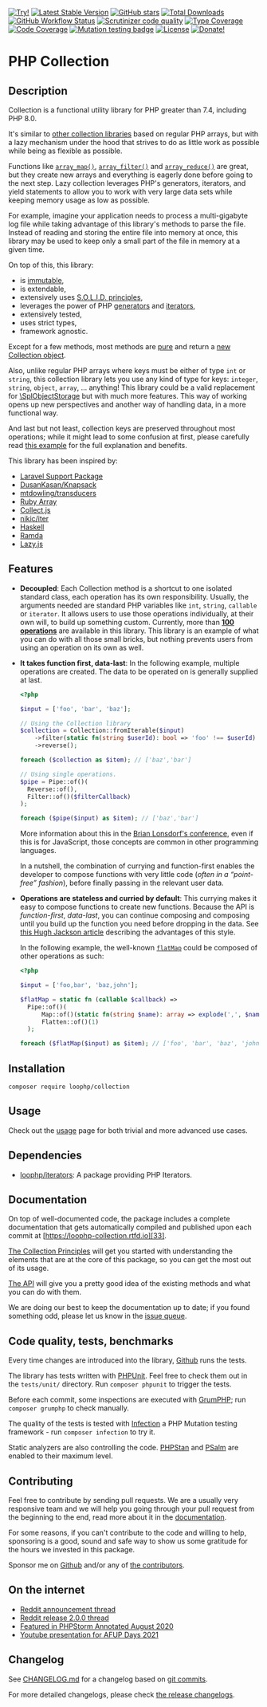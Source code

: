 [![Try!][phpsandbox image]][phpsandbox link]
[![Latest Stable Version][latest stable version]][packagist link]
[![GitHub stars][github stars]][packagist link]
[![Total Downloads][total downloads]][packagist link]
[![GitHub Workflow Status][github workflow status]][github actions link]
[![Scrutinizer code quality][code quality]][scrutinizer link]
[![Type Coverage][type coverage]][shepherd link]
[![Code Coverage][code coverage]][scrutinizer link]
[![Mutation testing badge][mutation badge url]][mutation badge link]
[![License][license]][packagist link]
[![Donate!][donate github]][github sponsors link]

# PHP Collection

## Description

Collection is a functional utility library for PHP greater than 7.4, including
PHP 8.0.

It's similar to [other collection libraries][7] based on regular PHP arrays, but
with a lazy mechanism under the hood that strives to do as little work as
possible while being as flexible as possible.

Functions like [`array_map()`][8], [`array_filter()`][9] and
[`array_reduce()`][10] are great, but they create new arrays and everything is
eagerly done before going to the next step. Lazy collection leverages PHP's
generators, iterators, and yield statements to allow you to work with very large
data sets while keeping memory usage as low as possible.

For example, imagine your application needs to process a multi-gigabyte log file
while taking advantage of this library's methods to parse the file. Instead of
reading and storing the entire file into memory at once, this library may be
used to keep only a small part of the file in memory at a given time.

On top of this, this library:

- is [immutable][11],
- is extendable,
- extensively uses [S.O.L.I.D. principles][14],
- leverages the power of PHP [generators][12] and [iterators][13],
- extensively tested,
- uses strict types,
- framework agnostic.

Except for a few methods, most methods are [pure][15] and return a [new
Collection object][16].

Also, unlike regular PHP arrays where keys must be either of type `int` or
`string`, this collection library lets you use any kind of type for keys:
`integer`, `string`, `object`, `array`, ... anything! This library could be a
valid replacement for [\SplObjectStorage][17] but with much more features. This
way of working opens up new perspectives and another way of handling data, in a
more functional way.

And last but not least, collection keys are preserved throughout most
operations; while it might lead to some confusion at first, please carefully
read [this example][18] for the full explanation and benefits.

This library has been inspired by:

- [Laravel Support Package][19]
- [DusanKasan/Knapsack][20]
- [mtdowling/transducers][21]
- [Ruby Array][22]
- [Collect.js][23]
- [nikic/iter][24]
- [Haskell][25]
- [Ramda][26]
- [Lazy.js][27]

## Features

- **Decoupled**: Each Collection method is a shortcut to one isolated standard
  class, each operation has its own responsibility. Usually, the arguments
  needed are standard PHP variables like `int`, `string`, `callable` or
  `iterator`. It allows users to use those operations individually, at their own
  will, to build up something custom. Currently, more than [**100
  operations**][28] are available in this library. This library is an example of
  what you can do with all those small bricks, but nothing prevents users from
  using an operation on its own as well.

- **It takes function first, data-last**: In the following example, multiple
  operations are created. The data to be operated on is generally supplied at
  last.

  ```php
  <?php

  $input = ['foo', 'bar', 'baz'];

  // Using the Collection library
  $collection = Collection::fromIterable($input)
      ->filter(static fn(string $userId): bool => 'foo' !== $userId)
      ->reverse();

  foreach ($collection as $item); // ['baz','bar']

  // Using single operations.
  $pipe = Pipe::of()(
    Reverse::of(),
    Filter::of()($filterCallback)
  );

  foreach ($pipe($input) as $item); // ['baz','bar']
  ```

  More information about this in the [Brian Lonsdorf's conference][29], even if
  this is for JavaScript, those concepts are common in other programming
  languages.

  In a nutshell, the combination of currying and function-first enables the
  developer to compose functions with very little code (_often in a “point-free”
  fashion_), before finally passing in the relevant user data.

- **Operations are stateless and curried by default**: This currying makes it
  easy to compose functions to create new functions. Because the API is
  _function-first_, _data-last_, you can continue composing and composing until
  you build up the function you need before dropping in the data. See [this Hugh
  Jackson article][30] describing the advantages of this style.

  In the following example, the well-known [`flatMap`][31] could be composed of
  other operations as such:

  ```php
  <?php

  $input = ['foo,bar', 'baz,john'];

  $flatMap = static fn (callable $callback) =>
    Pipe::of()(
        Map::of()(static fn(string $name): array => explode(',', $name)),
        Flatten::of()(1)
    );

  foreach ($flatMap($input) as $item); // ['foo', 'bar', 'baz', 'john']
  ```

## Installation

`composer require loophp/collection`

## Usage

Check out the [usage][32] page for both trivial and more advanced use cases.

## Dependencies

- [loophp/iterators][48]: A package providing PHP Iterators.

## Documentation

On top of well-documented code, the package includes a complete documentation
that gets automatically compiled and published upon each commit at
[https://loophp-collection.rtfd.io][33].

[The Collection Principles][47] will get you started with understanding the
elements that are at the core of this package, so you can get the most out of
its usage.

[The API][28] will give you a pretty good idea of the existing methods and what
you can do with them.

We are doing our best to keep the documentation up to date; if you found
something odd, please let us know in the [issue queue][34].

## Code quality, tests, benchmarks

Every time changes are introduced into the library,
[Github][github actions link] runs the tests.

The library has tests written with [PHPUnit][35]. Feel free to check them out in
the `tests/unit/` directory. Run `composer phpunit` to trigger the tests.

Before each commit, some inspections are executed with [GrumPHP][36]; run
`composer grumphp` to check manually.

The quality of the tests is tested with [Infection][37] a PHP Mutation testing
framework - run `composer infection` to try it.

Static analyzers are also controlling the code. [PHPStan][38] and [PSalm][39]
are enabled to their maximum level.

## Contributing

Feel free to contribute by sending pull requests. We are a usually very
responsive team and we will help you going through your pull request from the
beginning to the end, read more about it in the
[documentation][contributing doc page].

For some reasons, if you can't contribute to the code and willing to help,
sponsoring is a good, sound and safe way to show us some gratitude for the hours
we invested in this package.

Sponsor me on [Github][github sponsors link] and/or any of [the
contributors][6].

## On the internet

- [Reddit announcement thread][40]
- [Reddit release 2.0.0 thread][41]
- [Featured in PHPStorm Annotated August 2020][42]
- [Youtube presentation for AFUP Days 2021][46]

## Changelog

See [CHANGELOG.md][43] for a changelog based on [git commits][44].

For more detailed changelogs, please check [the release changelogs][45].

[phpsandbox image]:
  https://img.shields.io/badge/Try%20it-online%20!-brightgreen?style=flat-square
[phpsandbox link]: https://play.phpsandbox.io/loophp/collection
[packagist link]: https://packagist.org/packages/loophp/collection
[github actions link]: https://github.com/loophp/collection/actions
[scrutinizer link]:
  https://scrutinizer-ci.com/g/loophp/collection/?branch=master
[shepherd link]: https://shepherd.dev/github/loophp/collection
[github sponsors link]: https://github.com/sponsors/drupol
[latest stable version]:
  https://img.shields.io/packagist/v/loophp/collection.svg?style=flat-square
[github stars]:
  https://img.shields.io/github/stars/loophp/collection.svg?style=flat-square
[total downloads]:
  https://img.shields.io/packagist/dt/loophp/collection.svg?style=flat-square
[github workflow status]:
  https://img.shields.io/github/workflow/status/loophp/collection/Unit%20tests?style=flat-square
[code quality]:
  https://img.shields.io/scrutinizer/quality/g/loophp/collection/master.svg?style=flat-square
[type coverage]:
  https://img.shields.io/badge/dynamic/json?style=flat-square&color=color&label=Type%20coverage&query=message&url=https%3A%2F%2Fshepherd.dev%2Fgithub%2Floophp%2Fcollection%2Fcoverage
[code coverage]:
  https://img.shields.io/scrutinizer/coverage/g/loophp/collection/master.svg?style=flat-square
[license]:
  https://img.shields.io/packagist/l/loophp/collection.svg?style=flat-square
[donate github]:
  https://img.shields.io/badge/Sponsor-Github-brightgreen.svg?style=flat-square
[donate paypal]:
  https://img.shields.io/badge/Sponsor-Paypal-brightgreen.svg?style=flat-square
[mutation badge url]:
  https://img.shields.io/endpoint?style=flat-square&url=https%3A%2F%2Fbadge-api.stryker-mutator.io%2Fgithub.com%2Floophp%2Fcollection%2Fmaster
[mutation badge link]:
  https://dashboard.stryker-mutator.io/reports/github.com/loophp/collection/master
[7]: https://packagist.org/?query=collection
[11]: https://en.wikipedia.org/wiki/Immutable_object
[12]: https://www.php.net/manual/en/class.generator.php
[13]: https://www.php.net/manual/en/class.iterator.php
[14]: https://en.wikipedia.org/wiki/SOLID
[15]: https://en.wikipedia.org/wiki/Pure_function
[16]: https://github.com/loophp/collection/blob/master/src/Collection.php
[8]: https://www.php.net/array-map
[9]: https://www.php.net/array-filter
[10]: https://www.php.net/array-reduce
[17]: https://www.php.net/manual/en/class.splobjectstorage.php
[18]:
  https://loophp-collection.readthedocs.io/en/stable/pages/usage.html#working-with-keys-and-values
[19]: https://github.com/illuminate/support
[20]: https://github.com/DusanKasan/Knapsack
[21]: https://github.com/mtdowling/transducers.php
[22]: https://ruby-doc.org/core-2.7.0/Array.html
[23]: https://collect.js.org/
[24]: https://github.com/nikic/iter
[27]: http://danieltao.com/lazy.js/
[33]: https://loophp-collection.rtfd.io
[28]: https://loophp-collection.readthedocs.io/en/stable/pages/api.html
[32]: https://loophp-collection.readthedocs.io/en/stable/pages/usage.html
[34]: https://github.com/loophp/collection/issues
[github actions link]: https://github.com/loophp/collection/actions
[35]: https://www.phpunit.de/
[36]: https://github.com/phpro/grumphp
[37]: https://github.com/infection/infection
[38]: https://github.com/phpstan/phpstan
[39]: https://github.com/vimeo/psalm
[6]: https://github.com/loophp/collection/graphs/contributors
[40]:
  https://www.reddit.com/r/PHP/comments/csxw23/a_stateless_and_modular_collection_class/
[41]:
  https://www.reddit.com/r/PHP/comments/i2u2le/release_of_version_200_of_loophpcollection/
[42]: https://blog.jetbrains.com/phpstorm/2020/08/php-annotated-august-2020/
[43]: https://github.com/loophp/collection/blob/master/CHANGELOG.md
[44]: https://github.com/loophp/collection/commits/master
[45]: https://github.com/loophp/collection/releases
[25]: https://www.haskell.org/
[29]: https://www.youtube.com/watch?v=m3svKOdZijA
[30]: http://hughfdjackson.com/javascript/why-curry-helps/
[26]: https://ramdajs.com/
[31]:
  https://developer.mozilla.org/en-US/docs/Web/JavaScript/Reference/Global_Objects/Array/flatMap
[46]: https://www.youtube.com/watch?v=Kp47f8dtqoo
[47]: https://loophp-collection.readthedocs.io/en/stable/pages/principles.html
[48]: https://github.com/loophp/iterators
[contributing doc page]:
  https://loophp-collection.readthedocs.io/en/latest/pages/contributing.html
